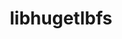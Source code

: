 ---
permalink: /engineering/projects/libhugetlbfs/
project_link_name: libhugetlbfs
project_maintainers: ''
project_stats: 'true'
project_url: https://github.com/libhugetlbfs/libhugetlbfs
title: libhugetlbfs
display: false
---